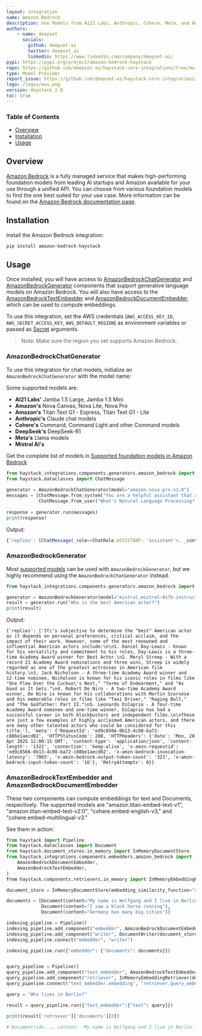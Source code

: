 ```yaml
---
layout: integration
name: Amazon Bedrock
description: Use Models from AI21 Labs, Anthropic, Cohere, Meta, and Amazon via Amazon Bedrock with Haystack
authors:
    - name: deepset
      socials:
        github: deepset-ai
        twitter: deepset_ai
        linkedin: https://www.linkedin.com/company/deepset-ai/
pypi: https://pypi.org/project/amazon-bedrock-haystack
repo: https://github.com/deepset-ai/haystack-core-integrations/tree/main/integrations/amazon_bedrock
type: Model Provider
report_issue: https://github.com/deepset-ai/haystack-core-integrations/issues
logo: /logos/aws.png
version: Haystack 2.0
toc: true
---
```


### Table of Contents

- [Overview](#overview)
- [Installation](#installation)
- [Usage](#usage)

## Overview

[Amazon Bedrock](https://aws.amazon.com/bedrock/) is a fully managed service that makes high-performing foundation models from leading AI startups and Amazon available for your use through a unified API. You can choose from various foundation models to find the one best suited for your use case. More information can be found on the [Amazon Bedrock documentation page](https://docs.aws.amazon.com/bedrock/latest/userguide/what-is-bedrock.html).

## Installation

Install the Amazon Bedrock integration:
```bash
pip install amazon-bedrock-haystack
```

## Usage

Once installed, you will have access to [AmazonBedrockChatGenerator](https://docs.haystack.deepset.ai/docs/amazonbedrockchatgenerator) and [AmazonBedrockGenerator](https://docs.haystack.deepset.ai/docs/amazonbedrockgenerator) components that support generative language models on Amazon Bedrock. 
You will also have access to the [AmazonBedrockTextEmbedder](https://docs.haystack.deepset.ai/docs/amazonbedrocktextembedder) and [AmazonBedrockDocumentEmbedder](https://docs.haystack.deepset.ai/docs/amazonbedrockdocumentembedder), which can be used to compute embeddings.

To use this integration, set the AWS credentials (`AWS_ACCESS_KEY_ID`, `AWS_SECRET_ACCESS_KEY`, `AWS_DEFAULT_REGION`) as environment variables or passed as [Secret](https://docs.haystack.deepset.ai/docs/secret-management) arguments. 

> Note: Make sure the region you set supports Amazon Bedrock.

### AmazonBedrockChatGenerator

To use this integration for chat models, initialize an `AmazonBedrockChatGenerator` with the model name:

Some supported models are: 
- **AI21 Labs'** Jamba 1.5 Large, Jamba 1.5 Mini
- **Amazon's** Nova Canvas, Nova Lite, Nova Pro
- **Amazon's** Titan Text G1 - Express, Titan Text G1 - Lite
- **Anthropic's** Claude chat models
- **Cohere's** Command, Command Light and other Command models
- **DeepSeek's** DeepSeek-R1
- **Meta's** Llama models
- **Mistral AI's** 

Get the complete list of models in [Supported foundation models in Amazon Bedrock](https://docs.aws.amazon.com/bedrock/latest/userguide/models-supported.html)

```python
from haystack_integrations.components.generators.amazon_bedrock import AmazonBedrockChatGenerator
from haystack.dataclasses import ChatMessage
    
generator = AmazonBedrockChatGenerator(model="amazon.nova-pro-v1:0")
messages = [ChatMessage.from_system("You are a helpful assistant that answers question in Spanish only"), 
            ChatMessage.from_user("What's Natural Language Processing? Be brief.")]
    
response = generator.run(messages)
print(response)

```
Output: 
```js
{'replies': [ChatMessage(_role=<ChatRole.ASSISTANT: 'assistant'>, _content=[TextContent(text='El procesamiento del lenguaje natural (PLN) es una rama de la inteligencia artificial que permite a las computadoras comprender, interpretar y generar lenguaje humano.')], _name=None, _meta={'model': 'amazon.nova-pro-v1:0', 'index': 0, 'finish_reason': 'end_turn', 'usage': {'prompt_tokens': 21, 'completion_tokens': 31, 'total_tokens': 52}})]}
```

### AmazonBedrockGenerator 

Most [supported models](https://docs.aws.amazon.com/bedrock/latest/userguide/models-supported.html) can be used with `AmazonBedrockGenerator`, but we highly recommend using the `AmazonBedrockChatGenerator` instead.

```python
from haystack_integrations.components.generators.amazon_bedrock import AmazonBedrockGenerator

generator = AmazonBedrockGenerator(model="mistral.mixtral-8x7b-instruct-v0:1")
result = generator.run("Who is the best American actor?")
print(result)
```
Output: 
```shell
{'replies': ['It\'s subjective to determine the "best" American actor as it depends on personal preferences, critical acclaim, and the impact of their work. However, some of the most renowned and influential American actors include:\n\n1. Daniel Day-Lewis - Known for his versatility and commitment to his roles, Day-Lewis is a three-time Academy Award winner for Best Actor.\n2. Meryl Streep - With a record 21 Academy Award nominations and three wins, Streep is widely regarded as one of the greatest actresses in American film history.\n3. Jack Nicholson - A three-time Academy Award winner and 12-time nominee, Nicholson is known for his iconic roles in films like "One Flew Over the Cuckoo\'s Nest," "Terms of Endearment," and "As Good as It Gets."\n4. Robert De Niro - A two-time Academy Award winner, De Niro is known for his collaborations with Martin Scorsese and his memorable roles in films like "Taxi Driver," "Raging Bull," and "The Godfather: Part II."\n5. Leonardo DiCaprio - A four-time Academy Award nominee and one-time winner, DiCaprio has had a successful career in both blockbusters and independent films.\n\nThese are just a few examples of highly acclaimed American actors, and there are many other talented actors who could be considered for this title.'], 'meta': {'RequestId': 'ed9c8566-0b13-4c08-ba72-c88be1aecd02', 'HTTPStatusCode': 200, 'HTTPHeaders': {'date': 'Mon, 28 Apr 2025 11:00:15 GMT', 'content-type': 'application/json', 'content-length': '1322', 'connection': 'keep-alive', 'x-amzn-requestid': 'ed9c8566-0b13-4c08-ba72-c88be1aecd02', 'x-amzn-bedrock-invocation-latency': '7065', 'x-amzn-bedrock-output-token-count': '323', 'x-amzn-bedrock-input-token-count': '16'}, 'RetryAttempts': 0}}
```

### AmazonBedrockTextEmbedder and AmazonBedrockDocumentEmbedder

These two components can compute embeddings for text and Documents, respectively. 
The supported models are "amazon.titan-embed-text-v1", "amazon.titan-embed-text-v2:0", "cohere.embed-english-v3," and "cohere.embed-multilingual-v3."

See them in action:

```python
from haystack import Pipeline
from haystack.dataclasses import Document
from haystack.document_stores.in_memory import InMemoryDocumentStore
from haystack_integrations.components.embedders.amazon_bedrock import (
    AmazonBedrockDocumentEmbedder,
    AmazonBedrockTextEmbedder,
)
from haystack.components.retrievers.in_memory import InMemoryEmbeddingRetriever

document_store = InMemoryDocumentStore(embedding_similarity_function="cosine")

documents = [Document(content="My name is Wolfgang and I live in Berlin"),
             Document(content="I saw a black horse running"),
             Document(content="Germany has many big cities")]

indexing_pipeline = Pipeline()
indexing_pipeline.add_component("embedder", AmazonBedrockDocumentEmbedder(model="cohere.embed-english-v3"))
indexing_pipeline.add_component("writer", DocumentWriter(document_store=document_store))
indexing_pipeline.connect("embedder", "writer")

indexing_pipeline.run({"embedder": {"documents": documents}})


query_pipeline = Pipeline()
query_pipeline.add_component("text_embedder", AmazonBedrockTextEmbedder(model="cohere.embed-english-v3"))
query_pipeline.add_component("retriever", InMemoryEmbeddingRetriever(document_store=document_store))
query_pipeline.connect("text_embedder.embedding", "retriever.query_embedding")

query = "Who lives in Berlin?"

result = query_pipeline.run({"text_embedder":{"text": query}})

print(result['retriever']['documents'][0])

# Document(id=..., content: 'My name is Wolfgang and I live in Berlin')
